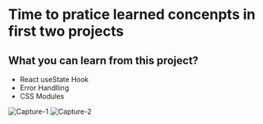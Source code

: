 # Time to pratice learned concenpts in first two projects

## What you can learn from this project?
- React useState Hook
- Error Handlling
- CSS Modules

![Capture-1](https://user-images.githubusercontent.com/27633002/221369719-0293edad-4409-4ca0-a339-05298a248142.JPG)
![Capture-2](https://user-images.githubusercontent.com/27633002/221369728-6e0193c8-a56b-486b-bdb0-1b08e3247293.JPG)

